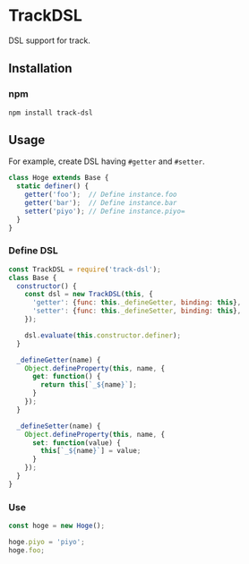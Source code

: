 # TrackDSL
DSL support for track.

## Installation

### npm

```shell
npm install track-dsl
```

## Usage

For example, create DSL having `#getter` and `#setter`.

```javascript
class Hoge extends Base {
  static definer() {
    getter('foo');  // Define instance.foo
    getter('bar');  // Define instance.bar
    setter('piyo'); // Define instance.piyo=
  }
}
```

### Define DSL

```javascript
const TrackDSL = require('track-dsl');
class Base {
  constructor() {
    const dsl = new TrackDSL(this, {
      'getter': {func: this._defineGetter, binding: this},
      'setter': {func: this._defineSetter, binding: this},
    });

    dsl.evaluate(this.constructor.definer);
  }

  _defineGetter(name) {
    Object.defineProperty(this, name, {
      get: function() {
        return this[`_${name}`];
      }
    });
  }

  _defineSetter(name) {
    Object.defineProperty(this, name, {
      set: function(value) {
        this[`_${name}`] = value;
      }
    });
  }
}
```

### Use

```javascript
const hoge = new Hoge();

hoge.piyo = 'piyo';
hoge.foo;
```

